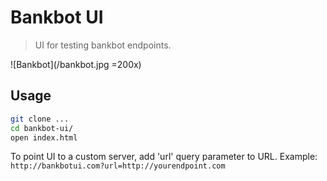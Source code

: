 
# Bankbot UI

> UI for testing bankbot endpoints.

![Bankbot](/bankbot.jpg =200x)

## Usage

```bash
git clone ...
cd bankbot-ui/
open index.html
```

To point UI to a custom server, add 'url' query parameter to URL. Example:
`http://bankbotui.com?url=http://yourendpoint.com`
